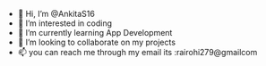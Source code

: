 - 👋 Hi, I’m @AnkitaS16
- 👀 I’m interested in coding
- 🌱 I’m currently learning App Development 
- 💞️ I’m looking to collaborate on my projects 
- 📫 you can reach me through my email its :rairohi279@gmailcom


<!---
AnkitaS16/AnkitaS16 is a ✨ special ✨ repository because its `README.md` (this file) appears on your GitHub profile.
You can click the Preview link to take a look at your changes.
--->
